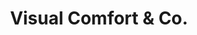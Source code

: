 ---
title: "Visual Comfort & Co."
url: /richmond-city/visual-comfort-and-co/
shop: interior decoration
---